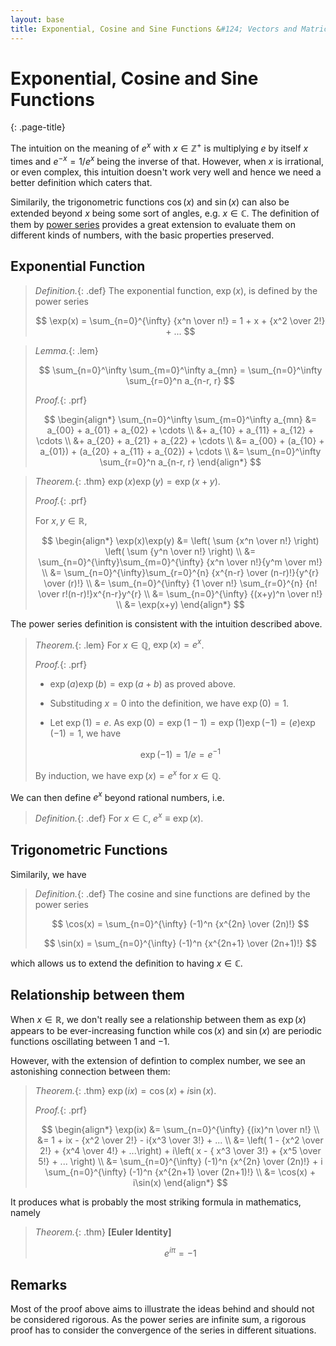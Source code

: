 ```yaml
---
layout: base
title: Exponential, Cosine and Sine Functions &#124; Vectors and Matrices
---
```


# Exponential, Cosine and Sine Functions
{: .page-title}

The intuition on the meaning of $e^x$ with $x \in \mathbb{Z}^{+}$ is multiplying $e$ by itself $x$ times and $e^{-x} = 1/e^x$ being the inverse of that.
However, when $x$ is irrational, or even complex, this intuition doesn't work very well and hence we need a better definition which caters that.

Similarily, the trigonometric functions $\cos(x)$ and $\sin(x)$ can also be extended beyond $x$ being some sort of angles, e.g. $x \in \mathbb{C}$.
The definition of them by [power series](../differential-equations/power-series.md) provides a great extension to evaluate them on different kinds of numbers, with the basic properties preserved.

## Exponential Function

> *Definition.*{: .def}
> The exponential function, $\exp(x)$, is defined by the power series
>
> $$
  \exp(x) = \sum_{n=0}^{\infty} {x^n \over n!} = 1 + x + {x^2 \over 2!} + ...
  $$

> *Lemma.*{: .lem}
>
> $$
  \sum_{n=0}^\infty \sum_{m=0}^\infty a_{mn} = \sum_{n=0}^\infty \sum_{r=0}^n a_{n-r, r}
  $$
>
> *Proof.*{: .prf}
>
> $$
  \begin{align*}
  \sum_{n=0}^\infty \sum_{m=0}^\infty a_{mn}
  &= a_{00} + a_{01} + a_{02} + \cdots \\
  &+ a_{10} + a_{11} + a_{12} + \cdots \\
  &+ a_{20} + a_{21} + a_{22} + \cdots \\
  &= a_{00} + (a_{10} + a_{01}) + (a_{20} + a_{11} + a_{02}) + \cdots \\
  &= \sum_{n=0}^\infty \sum_{r=0}^n a_{n-r, r}
  \end{align*}
  $$

> *Theorem.*{: .thm}
> $\exp(x)\exp(y) = \exp(x+y)$.
>
> *Proof.*{: .prf}
>
> For $x, y \in \mathbb{R}$,
>
> $$
  \begin{align*}
  \exp(x)\exp(y) &= \left( \sum {x^n \over n!} \right) \left( \sum {y^n \over n!} \right) \\
                 &= \sum_{n=0}^{\infty}\sum_{m=0}^{\infty} {x^n \over n!}{y^m \over m!} \\
                 &= \sum_{n=0}^{\infty}\sum_{r=0}^{n} {x^{n-r} \over (n-r)!}{y^{r} \over (r)!} \\
                 &= \sum_{n=0}^{\infty} {1 \over n!} \sum_{r=0}^{n} {n! \over r!(n-r)!}x^{n-r}y^{r} \\
                 &= \sum_{n=0}^{\infty} {(x+y)^n \over n!} \\
                 &= \exp(x+y)
  \end{align*}
  $$

The power series definition is consistent with the intuition described above.

> *Theorem.*{: .lem}
> For $x \in \mathbb{Q}$, $\exp(x) = e^x$.
>
> *Proof.*{: .prf}
>
> + $\exp(a)\exp(b) = \exp(a + b)$ as proved above.
>
> + Substituding $x = 0$ into the definition, we have $\exp(0) = 1$.
>
> + Let $\exp(1) = e$. As $\exp(0) = \exp(1 - 1) = \exp(1)\exp(-1) = (e)\exp(-1) = 1$, we have
>
> $$
  \exp(-1) = 1/e = e^{-1}
  $$
>
> By induction, we have $\exp(x) = e^x$ for $x \in \mathbb{Q}$.

We can then define $e^x$ beyond rational numbers, i.e.

> *Definition.*{: .def}
> For $x \in \mathbb{C}$, $e^x \equiv \exp(x)$.

## Trigonometric Functions

Similarily, we have

> *Definition.*{: .def}
> The cosine and sine functions are defined by the power series
>
> $$
  \cos(x) = \sum_{n=0}^{\infty} (-1)^n {x^{2n} \over (2n)!}
  $$
>
> $$
  \sin(x) = \sum_{n=0}^{\infty} (-1)^n {x^{2n+1} \over (2n+1)!}
  $$

which allows us to extend the definition to having $x \in \mathbb{C}$.

## Relationship between them

When $x \in \mathbb{R}$, we don't really see a relationship between them as $\exp(x)$ appears to be ever-increasing function while $\cos(x)$ and $\sin(x)$ are periodic functions oscillating between $1$ and $-1$.

However, with the extension of defintion to complex number, we see an astonishing connection between them:

> *Theorem.*{: .thm}
> $\exp(ix) = \cos(x) + i\sin(x)$.
>
> *Proof.*{: .prf}
>
> $$
  \begin{align*}
  \exp(ix) &= \sum_{n=0}^{\infty} {(ix)^n \over n!} \\
           &= 1 + ix - {x^2 \over 2!} - i{x^3 \over 3!} + ... \\
           &= \left( 1 - {x^2 \over 2!} + {x^4 \over 4!} + ...\right) + i\left( x - { x^3 \over 3!} + {x^5 \over 5!} + ... \right) \\
           &= \sum_{n=0}^{\infty} (-1)^n {x^{2n} \over (2n)!} + i \sum_{n=0}^{\infty} (-1)^n {x^{2n+1} \over (2n+1)!} \\
           &= \cos(x) + i\sin(x)
  \end{align*}
  $$

It produces what is probably the most striking formula in mathematics, namely

> *Theorem.*{: .thm}
> **[Euler Identity]**
>
> $$
  e^{i\pi} = -1
  $$

## Remarks

Most of the proof above aims to illustrate the ideas behind and should not be considered rigorous.
As the power series are infinite sum, a rigorous proof has to consider the convergence of the series in different situations.
